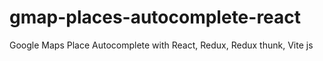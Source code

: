 # gmap-places-autocomplete-react
Google Maps Place Autocomplete with React, Redux, Redux thunk, Vite js
